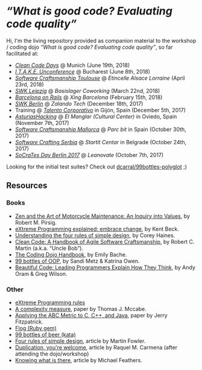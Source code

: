 # *“What is good code? Evaluating code quality”*

Hi, I'm the living repository provided as companion material to the workshop / coding dojo *“What is good code? Evaluating code quality”*, so far facilitated at:

- *[Clean Code Days](https://www.cleancode-days.de/workshops/articles/halbtagesworkshop-4-what-is-good-code-evaluating-code-quality-refactoring-to-openness.html)* @ Munich (June 19th, 2018)
- *[I T.A.K.E. Unconference](https://itakeunconf.com/sessions/what-is-good-code-evaluating-code-quality/)* @ Bucharest (June 8th, 2018)
- *[Software Craftsmanship Toulouse](https://www.meetup.com/Software-Craftsmanship-Toulouse/events/249901262/)* @ *Etincelle Alsace Lorraine* (April 23rd, 2018)
- *[SWK Leipzig](https://www.meetup.com/Softwerkskammer-Leipzig/events/245523284)* @ *Basislager Coworking* (March 22nd, 2018)
- *[Barcelona on Rails](https://www.meetup.com/Barcelona-on-Rails/events/247049215/)* @ *Xing Barcelona* (February 15th, 2018)
- *[SWK Berlin](https://www.meetup.com/Software-Craftsmanship-Berlin/events/nhnvdmywqbhc/)* @ *Zalando Tech* (December 18th, 2017)
- Training @ *[Talento Corporativo](http://http://www.talentocorporativo.com/)* in Gijón, Spain (December 5th, 2017)
- *[AsturiasHacking](https://www.meetup.com/AsturiasHacking/events/244424657/)* @ *El Manglar (Cultural Center)* in Oviedo, Spain (November 7th, 2017)
- *[Software Craftsmanship Mallorca](https://www.meetup.com/Mallorca-Software-Craftsmanship/events/244506252/)* @ *Parc bit* in Spain (October 30th, 2017)
- *[Software Crafting Serbia](https://www.meetup.com/Software-Crafting-Serbia/events/244400269/)* @ *Startit Centar* in Belgrade (October 24th, 2017)
- *[SoCraTes Day Berlin 2017](https://www.meetup.com/Software-Craftsmanship-Berlin/events/241973901/)* @ *Leanovate* (October 7th, 2017)

Looking for the initial test suites? Check out [dcarral/99bottles-polyglot](https://github.com/dcarral/99bottles-polyglot) ;)

## Resources

### Books

* [Zen and the Art of Motorcycle Maintenance: An Inquiry into Values](https://en.wikipedia.org/wiki/Zen_and_the_Art_of_Motorcycle_Maintenance), by Robert M. Pirsig.
* [eXtreme Programming explained: embrace change](https://www.amazon.com/Extreme-Programming-Explained-Embrace-Change/dp/0321278658), by Kent Beck.
* [Understanding the four rules of simple design](https://leanpub.com/4rulesofsimpledesign), by Corey Haines.
* [Clean Code: A Handbook of Agile Software Craftsmanship](https://www.amazon.com/Clean-Code-Handbook-Software-Craftsmanship/dp/0132350882), by Robert C. Martin (a.k.a. “Uncle Bob”).
* [The Coding Dojo Handbook](https://leanpub.com/codingdojohandbook), by Emily Bache.
* [99 bottles of OOP](https://www.sandimetz.com/99bottles/), by Sandi Metz & Katrina Owen.
* [Beautiful Code: Leading Programmers Explain How They Think](http://shop.oreilly.com/product/9780596510046.do), by Andy Oram & Greg Wilson.

### Other

* [eXtreme Programming rules](http://www.extremeprogramming.org/rules.html)
* [A complexity measure](http://www.literateprogramming.com/mccabe.pdf), paper by Thomas J. Mccabe.
* [Applying the ABC Metric to C, C++, and Java](http://www.softwarerenovation.com/ABCMetric.pdf), paper by Jerry Fitzpatrick.
* [Flog (Ruby gem)](https://github.com/seattlerb/flog)
* [99 bottles of beer (kata)](https://rosettacode.org/wiki/99_Bottles_of_Beer)
* [Four rules of simple design](https://martinfowler.com/bliki/BeckDesignRules.html), article by Martin Fowler.
* [Duplication, you're welcome](https://codurance.com/2018/02/27/duplication-you-are-welcome/), article by Raquel M. Carmena (after attending the dojo/workshop)
* [Knowing what is there](https://michaelfeathers.silvrback.com/knowing-what-is-there), article by Michael Feathers.
